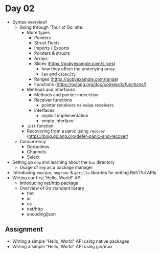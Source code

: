 # Day 02

- Syntax overview!
  - Going through 'Tour of Go' site:
    - More types
      - Pointers
      - Struct Fields
      - Imports / Exports
      - Pointers & structs
      - Arrays
      - Slices (https://gobyexample.com/slices)
        - how they affect the underlying array
        - `len` and `capacity`
      - Ranges (https://gobyexample.com/range)
      - Functions (https://golang.org/doc/codewalk/functions/)
    - Methods and interfaces
      - Methods and pointer indirection
      - Receiver functions
        - pointer receivers vs value receivers
      - interfaces
        - implicit implementation
        - empty interface
    - `init` function
    - Recovering from a panic using `recover` (https://blog.golang.org/defer-panic-and-recover)
  - Concurrency
    - Goroutines
    - Channels
    - Select
- Setting up `dep` and learning about the `bin` directory
  - Usage of `dep` as a package manager
- Introducing `mux`/`gin`, `negroni` & `gorilla` libraries for writing ReSTful APIs
- Writing our first 'Hello, World!' API
  - Introducing net/http package
  - Overview of Go standard library
    - fmt
    - io
    - os
    - net/http
    - encoding/json

## Assignment

- Writing a simple "Hello, World" API using native packages
- Writing a simple "Hello, World" API using gin/mux
